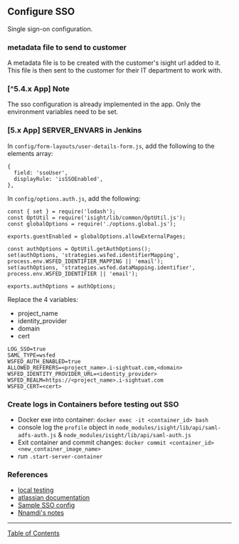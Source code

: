 ## Configure SSO

Single sign-on configuration.

### metadata file to send to customer
A metadata file is to be created with the customer's isight url added to it. This file is then sent to the customer for their IT department to work with.

### [^5.4.x App] Note
The sso configuration is already implemented in the app. Only the environment variables need to be set.

### [5.x App] SERVER_ENVARS in Jenkins

In `config/form-layouts/user-details-form.js`, add the following to the elements array:
```
{
  field: 'ssoUser',
  displayRule: 'isSSOEnabled',
},
```

In `config/options.auth.js`, add the following:
```
const { set } = require('lodash');
const OptUtil = require('isight/lib/common/OptUtil.js');
const globalOptions = require('./options.global.js');

exports.guestEnabled = globalOptions.allowExternalPages;

const authOptions = OptUtil.getAuthOptions();
set(authOptions, 'strategies.wsfed.identifierMapping', process.env.WSFED_IDENTIFIER_MAPPING || 'email');
set(authOptions, 'strategies.wsfed.dataMapping.identifier', process.env.WSFED_IDENTIFIER || 'email');

exports.authOptions = authOptions;
```


Replace the 4 variables:
- project_name
- identity_provider
- domain
- cert

```
LOG_SSO=true
SAML_TYPE=wsfed
WSFED_AUTH_ENABLED=true
ALLOWED_REFERERS=<project_name>.i-sightuat.com,<domain>
WSFED_IDENTITY_PROVIDER_URL=<identity_provider>
WSFED_REALM=https://<project_name>.i-sightuat.com
WSFED_CERT=<cert>
```

### Create logs in Containers before testing out SSO
- Docker exe into container: `docker exec -it <container_id> bash`
- console log the `profile` object in `node_modules/isight/lib/api/saml-adfs-auth.js` & `node_modules/isight/lib/api/saml-auth.js`
- Exit container and commit changes: `docker commit <container_id> <new_container_image_name>`
- run `.start-server-container`

### References

- [local testing](https://i-sight.atlassian.net/wiki/spaces/DKB/pages/696025112/Testing+SSO+Locally)
- [atlassian documentation](https://i-sight.atlassian.net/wiki/spaces/DTG/pages/108989269/SSO+Documentation)
- [Sample SSO config](https://github.com/i-Sight/config_umd_v5/commit/55435b5d2d17f712625f2f1fe2f4e4b5676e7992)
- [Nnamdi's notes](https://github.com/CEXNIbe/ReadMe/wiki/SSO-Setup)


***
[Table of Contents](../README.md)